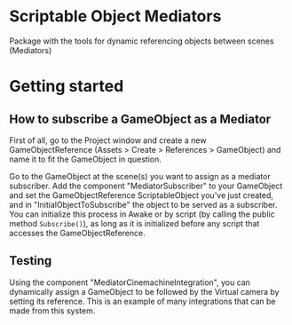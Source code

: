 # Scriptable Object Mediators
Package with the tools for dynamic referencing objects between scenes (Mediators)
# Getting started
## How to subscribe a GameObject as a Mediator
First of all, go to the Project window and create a new GameObjectReference (Assets > Create > References > GameObject) and name it to fit the GameObject in question.

Go to the GameObject at the scene(s) you want to assign as a mediator subscriber. Add the component "MediatorSubscriber" to your GameObject and set the GameObjectReference ScriptableObject you've just created, and in "InitialObjectToSubscribe" the object to be served as a subscriber. 
You can initialize this process in Awake or by script (by calling the public method `Subscribe()`), as long as it is initialized before any script that accesses the GameObjectReference. 
## Testing
Using the component "MediatorCinemachineIntegration", you can dynamically assign a GameObject to be followed by the Virtual camera by setting its reference. This is an example of many integrations that can be made from this system.
